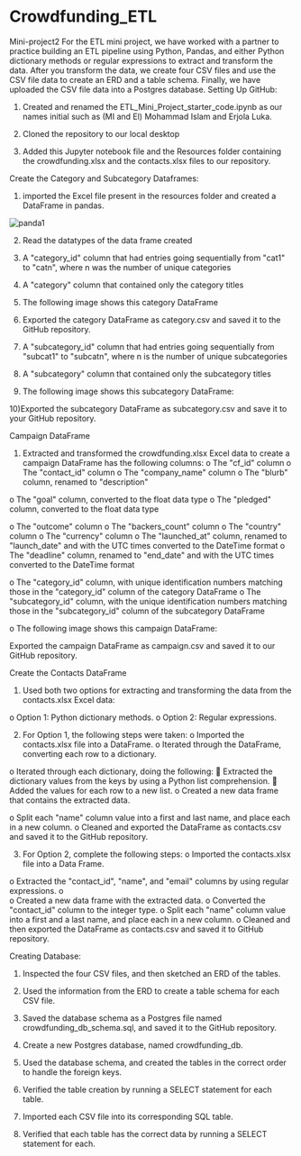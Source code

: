 # Crowdfunding_ETL
Mini-project2
For the ETL mini project, we have worked with a partner to practice building an ETL pipeline using Python, Pandas, and either Python dictionary methods or regular expressions to extract and transform the data. After you transform the data, we create four CSV files and use the CSV file data to create an ERD and a table schema. Finally, we have uploaded the CSV file data into a Postgres database.
Setting Up GitHub:
1)	Created and renamed the ETL_Mini_Project_starter_code.ipynb as our names initial such as (MI and El) Mohammad Islam and Erjola Luka.

2)	Cloned the repository to our local desktop

3)	Added   this Jupyter notebook file and the Resources folder containing the crowdfunding.xlsx and the contacts.xlsx files to our repository.

Create the Category and Subcategory Dataframes:
1)	imported the Excel file present in the resources folder and created a DataFrame in pandas.


 ![panda1](https://github.com/islam12k/Crowdfunding_ETL/assets/135572988/da4f77c2-452b-482a-897d-753cbcb4ab97)


2)	Read the datatypes of the data frame created
 

3)	A "category_id" column that had entries going sequentially from "cat1" to "catn", where n was the number of unique categories
4)	A "category" column that contained only the category titles
5)	The following image shows this category DataFrame
  
6)	Exported the category DataFrame as category.csv and saved it to the GitHub repository.
7)	A "subcategory_id" column that had entries going sequentially from "subcat1" to "subcatn", where n is the number of unique subcategories
8)	A "subcategory" column that contained only the subcategory titles
9)	The following image shows this subcategory DataFrame:
 


10)Exported the subcategory DataFrame as subcategory.csv and save it to your GitHub repository.





Campaign DataFrame
1.	Extracted and transformed the crowdfunding.xlsx Excel data to create a campaign DataFrame has the following columns:
o	The "cf_id" column
o	The "contact_id" column
o	The "company_name" column
o	The "blurb" column, renamed to "description"
 
o	The "goal" column, converted to the float data type
o	The "pledged" column, converted to the float data type
 

o	The "outcome" column
o	The "backers_count" column
o	The "country" column
o	The "currency" column
o	The "launched_at" column, renamed to "launch_date" and with the UTC times converted to the DateTime format
o	The "deadline" column, renamed to "end_date" and with the UTC times converted to the DateTime format
 
o	The "category_id" column, with unique identification numbers matching those in the "category_id" column of the category DataFrame
o	The "subcategory_id" column, with the unique identification numbers matching those in the "subcategory_id" column of the subcategory DataFrame
 
o	The following image shows this campaign DataFrame:



 



Exported the campaign DataFrame as campaign.csv and saved it to our GitHub repository.
















Create the Contacts DataFrame
1.	Used both two options for extracting and transforming the data from the contacts.xlsx Excel data:
 
o	Option 1:  Python dictionary methods.
o	Option 2: Regular expressions.



2.	For Option 1,  the following steps were taken:
o	Imported the contacts.xlsx file into a DataFrame.
o	Iterated through the DataFrame, converting each row to a dictionary.
 
o	Iterated through each dictionary, doing the following:
	Extracted the dictionary values from the keys by using a Python list comprehension.
	Added the values for each row to a new list.
o	Created a new data frame that contains the extracted data.
 


o	Split each "name" column value into a first and last name, and place each in a new column.
o	Cleaned and exported the DataFrame as contacts.csv and saved it to the GitHub repository.
 
3.	For Option 2, complete the following steps:
o	Imported the contacts.xlsx file into a Data Frame.
 
o	Extracted the "contact_id", "name", and "email" columns by using regular expressions.
o	 
o	Created a new data frame with the extracted data.
o	Converted the "contact_id" column to the integer type.
o	Split each "name" column value into a first and a last name, and place each in a new column.
o	Cleaned and then exported the DataFrame as contacts.csv and saved it to GitHub repository.
 

 
 

















Creating Database:
1.	Inspected the four CSV files, and then sketched an ERD of the tables.
 






2.	Used the information from the ERD to create a table schema for each CSV file.
3.	Saved the database schema as a Postgres file named crowdfunding_db_schema.sql, and saved it to the GitHub repository.
4.	Create a new Postgres database, named crowdfunding_db.
5.	Used the database schema, and created the tables in the correct order to handle the foreign keys.
6.	Verified the table creation by running a SELECT statement for each table.
7.	Imported each CSV file into its corresponding SQL table.
8.	Verified that each table has the correct data by running a SELECT statement for each.
 

 
